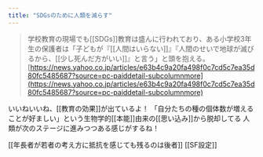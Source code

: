 ```yaml
---
title: "SDGsのために人類を減らす"
---
```


> 学校教育の現場でも[[SDGs]]教育は盛んに行われており、ある小学校3年生の保護者は「子どもが『[[人間はいらない]]』『人間のせいで地球が滅びるから、[[少し死んだ方がいい]]』と言う」と頭を抱える。
[https://news.yahoo.co.jp/articles/e63b4c9a20fa498f0c7cd5c7ea35d80fc5485687?source=pc-paiddetail-subcolumnmore](https://news.yahoo.co.jp/articles/e63b4c9a20fa498f0c7cd5c7ea35d80fc5485687?source=pc-paiddetail-subcolumnmore)

いいねいいね、[[教育の効果]]が出ているよ！
「自分たちの種の個体数が増えることが好ましい」という生物学的[[本能]]由来の[[思い込み]]から脱却してる
人類が次のステージに進みつつある感じがするね！

[[年長者が若者の考え方に抵抗を感じても残るのは後者]]
[[SF設定]]
